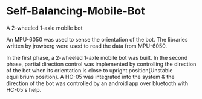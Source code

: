 # Self-Balancing-Mobile-Bot
A 2-wheeled 1-axle mobile bot

An MPU-6050 was used to sense the orientation of the bot. The libraries written by jrowberg were used to read the data from MPU-6050.

In the first phase, a 2-wheeled 1-axle mobile bot was built.
In the second phase, partial direction control was implemented by controlling the direction of the bot when its orientation is close to upright position(Unstable equilibrium position). A HC-05 was integrated into the system & the direction of the bot was controlled by an android app over bluetooth with HC-05's help.
